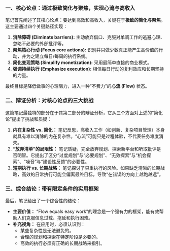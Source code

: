 

### 一、核心论点：通过极致简化与聚焦，实现心流与高收入

笔记首先阐述了其核心论点：要达到高效和高收入，关键在于**极致的简化与聚焦**。这主要通过四个关键路径实现：

1.  **消除障碍 (Eliminate barriers):** 主动放弃借口、克服对单调工作的逃避心理、忽略不必要的外部批评等。
2.  **聚焦核心行动 (Focus core actions):** 识别并只做少数真正能产生高价值的行动，并为之建立每日/每周的执行系统。
3.  **简化变现策略 (Simplify monetization):** 采用最简单直接的商业模式。
4.  **强调持续执行 (Emphasize execution):** 相信每日行动的复利效应和长期坚持的力量。

最终目标是降低做事的心理阻力，进入一种“不费力”的**心流 (Flow)** 状态。

### 二、辩证分析：对核心论点的三大挑战

这篇笔记最独特的部分在于其第二部分的辩证分析，它从三个方面对上述的“简化论”提出了挑战和质疑：

1.  **内在复杂性 vs. 简化：** 笔记反思，高收入工作（如创新、复杂项目管理）本身就具有难以消除的内在复杂性。“心流”可能只是过程体验，不代表任务难度消失。
2.  **“放弃清单”的局限性：** 笔记质疑，完全放弃规划、探索新平台和听取批评是否明智。它提出了区分“过度规划”与“必要规划”、“无效探索”与“机会探索”、“噪音”与“建设性反馈”的必要性。
3.  **短期执行 vs. 长期战略：** 笔记探讨了只重执行的风险。如果缺乏清晰的长期战略，高效的日常执行可能会偏离最终目标，导致“在错误的方向上越跑越远”。

### 三、综合结论：带有限定条件的实用框架

最后，笔记给出了一个综合性的结论：

*   **主要价值：** “Flow equals easy work”的理念是一个强有力的框架，能有效帮助人们克服信息过载、拖延和执行困难。
*   **补充视角：** 在应用时，必须认识到：
    *   某些复杂性是无法避免的。
    *   合理的规划和探索在特定阶段是必要的。
    *   高效的执行必须有正确的长期战略来指引。
